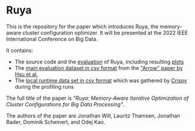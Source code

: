 # Ruya

This is the repository for the paper which introduces Ruya, the memory-aware cluster configuration optimizer.
It will be presented at the 2022 IEEE International Conference on Big Data.

It contains:

- The source code and the [evaluation](/evaluation.ipynb) of Ruya, including resulting [plots](/plots)
- The [main evaluation dataset in csv format](arrow_cluster_jobs.csv) from the ["Arrow" paper by Hsu et al.](https://github.com/oxhead/scout)
- The [local runtime data set in csv format](/local_jobs.csv) which was gathered by [Crispy](https://github.com/dos-group/crispy) during the profiling runs

The full title of the paper is _"Ruya: Memory-Aware Iterative Optimization of Cluster Configurations for Big Data Processing"_.

The authors of the paper are Jonathan Will, Lauritz Thamsen, Jonathan Bader, Dominik Scheinert, and Odej Kao.
